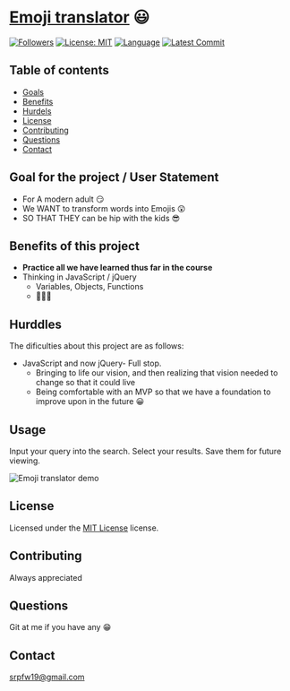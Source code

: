 # [Emoji translator](https://spencerfalor-ward.github.io/Bootcamp-group-project-1/) :smiley:

[![Followers](https://img.shields.io/github/followers/SpencerFalor-Ward?style=social)](https://github.com/SpencerFalor-Ward?tab=followers) [![License: MIT](https://img.shields.io/badge/License-MIT-yellow.svg)](https://opensource.org/licenses/MIT) [![Language](https://img.shields.io/github/languages/top/SpencerFalor-Ward/Bootcamp-group-project-1)](https://github.com/SpencerFalor-Ward/Bootcamp-group-project-1/search?l=javascript) [![Latest Commit](https://img.shields.io/github/last-commit/SpencerFalor-Ward/Bootcamp-group-project-1)](https://github.com/SpencerFalor-Ward/Bootcamp-group-project-1/graphs/commit-activity)

## Table of contents

-   [Goals](#Goal)
-   [Benefits](#Benefits)
-   [Hurdels](#Hurdels)
-   [License](#License)
-   [Contributing](#Contributing)
-   [Questions](#Questions)
-   [Contact](#Contact)

## Goal for the project / User Statement 
- For A modern adult :smirk:
- We WANT to transform words into Emojis :astonished:
- SO THAT THEY can be hip with the kids :sunglasses:

## Benefits of this project
- **Practice all we have learned thus far in the course** 
- Thinking in JavaScript / jQuery
  - Variables, Objects, Functions 
  - :thinking::confounded::satisfied:

## Hurddles 
The dificulties about this project are as follows:
- JavaScript and now jQuery- Full stop.
  - Bringing to life our vision, and then realizing that vision needed to change so that it could live
  - Being comfortable with an MVP so that we have a foundation to improve upon in the future :grinning:

## Usage

Input your query into the search. Select your results. Save them for future viewing. 

![Emoji translator demo](./assets/emojiTranslatorDemo.gif)

## License

Licensed under the [MIT License](https://choosealicense.com/licenses/mit/) license.

## Contributing

Always appreciated


## Questions

Git at me if you have any :grin:

## Contact

srpfw19@gmail.com
